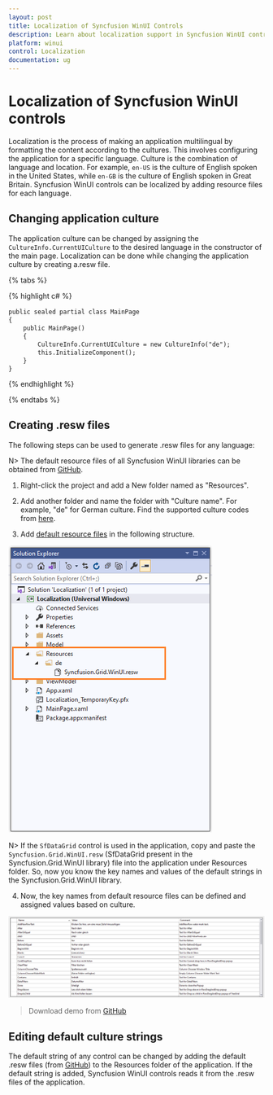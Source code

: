 ```yaml
---
layout: post
title: Localization of Syncfusion WinUI Controls
description: Learn about localization support in Syncfusion WinUI controls using the .resw files and editing default strings of WinUI controls.
platform: winui
control: Localization
documentation: ug
---
```


# Localization of Syncfusion WinUI controls

Localization is the process of making an application multilingual by formatting the content according to the cultures. This involves configuring the application for a specific language. Culture is the combination of language and location. For example, 
 `en-US` is the culture of English spoken in the United States, while `en-GB` is the culture of English spoken in Great Britain. Syncfusion WinUI controls can be localized by adding resource files for each language.

## Changing application culture

The application culture can be changed by assigning the `CultureInfo.CurrentUICulture` to the desired language in the constructor of the main page. Localization can be done while changing the application culture by creating a.resw file.

{% tabs %}

{% highlight c# %}

    public sealed partial class MainPage
    {
        public MainPage()
        {
            CultureInfo.CurrentUICulture = new CultureInfo("de");
            this.InitializeComponent();
        }
    }

{% endhighlight %}

{% endtabs %}

## Creating .resw files

The following steps can be used to generate .resw files for any language:

N> The default resource files of all Syncfusion WinUI libraries can be obtained from [GitHub](https://github.com/syncfusion/winui-controls-localization-resource-files).

1) Right-click the project and add a New folder named as "Resources".

2) Add another folder and name the folder with "Culture name". For example, "de" for German culture. Find the supported culture codes from [here](https://docs.microsoft.com/en-us/windows/uwp/app-resources/how-rms-matches-lang-tags). 

3) Add [default resource files](https://github.com/syncfusion/winui-controls-localization-resource-files) in the following structure.

![WinUI DataGrid resw file](Localization-images/resources-in-winui-project.png)

N> If the `SfDataGrid` control is used in the application, copy and paste the `Syncfusion.Grid.WinUI.resw` (SfDataGrid present in the Syncfusion.Grid.WinUI library) file into the application under Resources folder. So, now you know the key names and values of the default strings in the Syncfusion.Grid.WinUI library.

4) Now, the key names from default resource files can be defined and assigned values based on culture.

![WinUI DataGrid Localization](Localization-images/winui-datagrid-resource-keys.png)

> Download demo from [GitHub](https://github.com/SyncfusionExamples/winui-datagrid-localization)

## Editing default culture strings

The default string of any control can be changed by adding the default .resw files (from [GitHub](https://github.com/syncfusion/winui-controls-localization-resource-files)) to the Resources folder of the application. If the default string is added, Syncfusion WinUI controls reads it from the .resw files of the application.